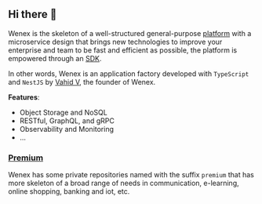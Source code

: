 ## Hi there 👋

Wenex is the skeleton of a well-structured general-purpose [platform](https://github.com/wenex-org/platform) with a microservice design that brings new technologies to improve your enterprise and team to be fast and efficient as possible, the platform is empowered through an [SDK](https://github.com/wenex-org/platform-sdk).

In other words, Wenex is an application factory developed with `TypeScript` and `NestJS` by [Vahid V](https://github.com/vhidvz), the founder of Wenex.

__Features__:
+ Object Storage and NoSQL
+ RESTful, GraphQL, and gRPC
+ Observability and Monitoring
+ ...

### [Premium](https://github.com/wenex-org/premium)

Wenex has some private repositories named with the suffix `premium` that has more skeleton of a broad range of needs in communication, e-learning, online shopping, banking and iot, etc.
